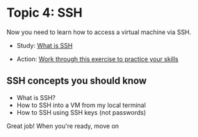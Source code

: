 # Topic 4: SSH

Now you need to learn how to access a virtual machine via SSH.

- Study: [What is SSH](https://www.cloudflare.com/learning/access-management/what-is-ssh/)

- Action: [Work through this exercise to practice your skills](https://learn.microsoft.com/training/modules/develop-on-remote-machine/)

## SSH concepts you should know

- What is SSH?
- How to SSH into a VM from my local terminal
- How to SSH using SSH keys (not passwords)


Great job! When you're ready, move on
